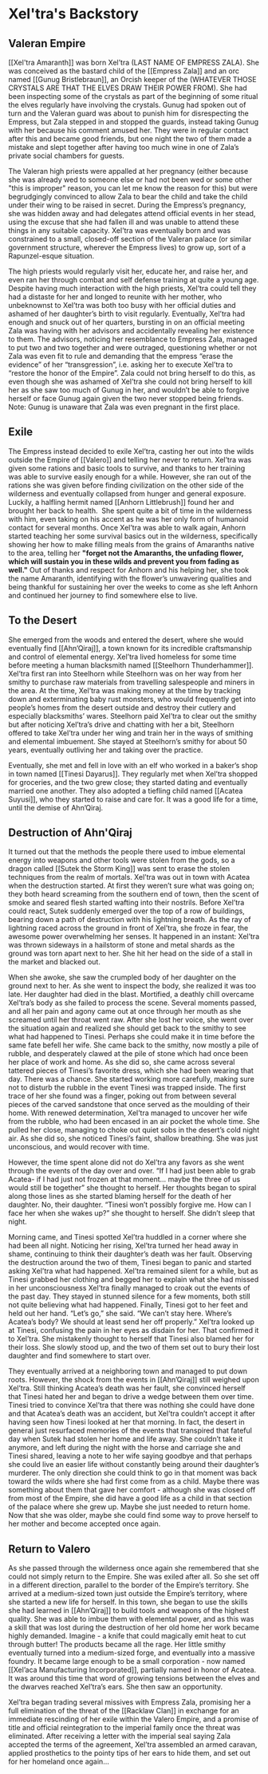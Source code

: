 # Xel'tra's Backstory

## Valeran Empire

[[Xel'tra Amaranth]] was born Xel’tra (LAST NAME OF EMPRESS ZALA). She was conceived as the bastard child of the [[Empress Zala]] and an orc named [[Gunug Bristlebraun]], an Orcish keeper of the (WHATEVER THOSE CRYSTALS ARE THAT THE ELVES DRAW THEIR POWER FROM). She had been inspecting some of the crystals as part of the beginning of some ritual the elves regularly have involving the crystals. Gunug had spoken out of turn and the Valeran guard was about to punish him for disrespecting the Empress, but Zala stepped in and stopped the guards, instead taking Gunug with her because his comment amused her. They were in regular contact after this and became good friends, but one night the two of them made a mistake and slept together after having too much wine in one of Zala’s private social chambers for guests.

The Valeran high priests were appalled at her pregnancy (either because she was already wed to someone else or had not been wed or some other "this is improper" reason, you can let me know the reason for this) but were begrudgingly convinced to allow Zala to bear the child and take the child under their wing to be raised in secret. During the Empress’s pregnancy, she was hidden away and had delegates attend official events in her stead, using the excuse that she had fallen ill and was unable to attend these things in any suitable capacity. Xel’tra was eventually born and was constrained to a small, closed-off section of the Valeran palace (or similar government structure, wherever the Empress lives) to grow up, sort of a Rapunzel-esque situation. 

The high priests would regularly visit her, educate her, and raise her, and even ran her through combat and self defense training at quite a young age. Despite having much interaction with the high priests, Xel’tra could tell they had a distaste for her and longed to reunite with her mother, who unbeknownst to Xel’tra was both too busy with her official duties and ashamed of her daughter’s birth to visit regularly. Eventually, Xel’tra had enough and snuck out of her quarters, bursting in on an official meeting Zala was having with her advisors and accidentally revealing her existence to them. The advisors, noticing her resemblance to Empress Zala, managed to put two and two together and were outraged, questioning whether or not Zala was even fit to rule and demanding that the empress “erase the evidence” of her “transgression”, i.e. asking her to execute Xel’tra to “restore the honor of the Empire”. Zala could not bring herself to do this, as even though she was ashamed of Xel’tra she could not bring herself to kill her as she saw too much of Gunug in her, and wouldn’t be able to forgive herself or face Gunug again given the two never stopped being friends. Note: Gunug is unaware that Zala was even pregnant in the first place.

## Exile

The Empress instead decided to exile Xel’tra, casting her out into the wilds outside the Empire of [[Valero]] and telling her never to return. Xel’tra was given some rations and basic tools to survive, and thanks to her training was able to survive easily enough for a while. However, she ran out of the rations she was given before finding civilization on the other side of the wilderness and eventually collapsed from hunger and general exposure. Luckily, a halfling hermit named [[Anhorn Littlebrush]] found her and brought her back to health.  She spent quite a bit of time in the wilderness with him, even taking on his accent as he was her only form of humanoid contact for several months. Once Xel’tra was able to walk again, Anhorn started teaching her some survival basics out in the wilderness, specifically showing her how to make filling meals from the grains of Amaranths native to the area, telling her **"forget not the Amaranths, the unfading flower, which will sustain you in these wilds and prevent you from fading as well."** Out of thanks and respect for Anhorn and his helping her, she took the name Amaranth, identifying with the flower’s unwavering qualities and being thankful for sustaining her over the weeks to come as she left Anhorn and continued her journey to find somewhere else to live.

## To the Desert

She emerged from the woods and entered the desert, where she would eventually find [[Ahn’Qiraj]], a town known for its incredible craftsmanship and control of elemental energy. Xel’tra lived homeless for some time before meeting a human blacksmith named [[Steelhorn Thunderhammer]]. Xel’tra first ran into Steelhorn while Steelhorn was on her way from her smithy to purchase raw materials from travelling salespeople and miners in the area. At the time, Xel’tra was making money at the time by tracking down and exterminating baby rust monsters, who would frequently get into people’s homes from the desert outside and destroy their cutlery and especially blacksmiths’ wares. Steelhorn paid Xel’tra to clear out the smithy but after noticing Xel’tra’s drive and chatting with her a bit, Steelhorn offered to take Xel’tra under her wing and train her in the ways of smithing and elemental imbuement. She stayed at Steelhorn’s smithy for about 50 years, eventually outliving her and taking over the practice.

Eventually, she met and fell in love with an elf who worked in a baker’s shop in town named [[Tinesi Dayarus]]. They regularly met when Xel’tra shopped for groceries, and the two grew close; they started dating and eventually married one another. They also adopted a tiefling child named [[Acatea Suyusi]], who they started to raise and care for. It was a good life for a time, until the demise of Ahn’Qiraj. 

## Destruction of Ahn'Qiraj

It turned out that the methods the people there used to imbue elemental energy into weapons and other tools were stolen from the gods, so a dragon called [[Sutek the Storm King]] was sent to erase the stolen techniques from the realm of mortals. Xel’tra was out in town with Acatea when the destruction started. At first they weren’t sure what was going on; they both heard screaming from the southern end of town, then the scent of smoke and seared flesh started wafting into their nostrils. Before Xel’tra could react, Sutek suddenly emerged over the top of a row of buildings, bearing down a path of destruction with his lightning breath. As the ray of lightning raced across the ground in front of Xel’tra, she froze in fear, the awesome power overwhelming her senses. It happened in an instant: Xel’tra was thrown sideways in a hailstorm of stone and metal shards as the ground was torn apart next to her. She hit her head on the side of a stall in the market and blacked out. 

When she awoke, she saw the crumpled body of her daughter on the ground next to her. As she went to inspect the body, she realized it was too late. Her daughter had died in the blast. Mortified, a deathly chill overcame Xel’tra’s body as she failed to process the scene. Several moments passed, and all her pain and agony came out at once through her mouth as she screamed until her throat went raw. After she lost her voice, she went over the situation again and realized she should get back to the smithy to see what had happened to Tinesi. Perhaps she could make it in time before the same fate befell her wife. She came back to the smithy, now mostly a pile of rubble, and desperately clawed at the pile of stone which had once been her place of work and home. As she did so, she came across several tattered pieces of Tinesi’s favorite dress, which she had been wearing that day. There was a chance. She started working more carefully, making sure not to disturb the rubble in the event Tinesi was trapped inside. The first trace of her she found was a finger, poking out from between several pieces of the carved sandstone that once served as the moulding of their home. With renewed determination, Xel’tra managed to uncover her wife from the rubble, who had been encased in an air pocket the whole time. She pulled her close, managing to choke out quiet sobs in the desert’s cold night air. As she did so, she noticed Tinesi’s faint, shallow breathing. She was just unconscious, and would recover with time.

However, the time spent alone did not do Xel’tra any favors as she went through the events of the day over and over. “If I had just been able to grab Acatea- if I had just not frozen at that moment… maybe the three of us would still be together” she thought to herself. Her thoughts began to spiral along those lines as she started blaming herself for the death of her daughter. No, their daughter. “Tinesi won’t possibly forgive me. How can I face her when she wakes up?” she thought to herself. She didn’t sleep that night.

Morning came, and Tinesi spotted Xel’tra huddled in a corner where she had been all night. Noticing her rising, Xel’tra turned her head away in shame, continuing to think their daughter’s death was her fault. Observing the destruction around the two of them, Tinesi began to panic and started asking Xel’tra what had happened. Xel’tra remained silent for a while, but as Tinesi grabbed her clothing and begged her to explain what she had missed in her unconsciousness Xel’tra finally managed to croak out the events of the past day. They stayed in stunned silence for a few moments, both still not quite believing what had happened. Finally, Tinesi got to her feet and held out her hand. “Let’s go,” she said. “We can’t stay here. Where’s Acatea’s body? We should at least send her off properly.” Xel’tra looked up at Tinesi, confusing the pain in her eyes as disdain for her. That confirmed it to Xel’tra. She mistakenly thought to herself that Tinesi also blamed her for their loss. She slowly stood up, and the two of them set out to bury their lost daughter and find somewhere to start over.

They eventually arrived at a neighboring town and managed to put down roots. However, the shock from the events in [[Ahn’Qiraj]] still weighed upon Xel’tra. Still thinking Acatea’s death was her fault, she convinced herself that Tinesi hated her and began to drive a wedge between them over time. Tinesi tried to convince Xel’tra that there was nothing she could have done and that Acatea’s death was an accident, but Xel’tra couldn’t accept it after having seen how Tinesi looked at her that morning. In fact, the desert in general just resurfaced memories of the events that transpired that fateful day when Sutek had stolen her home and life away. She couldn’t take it anymore, and left during the night with the horse and carriage she and Tinesi shared, leaving a note to her wife saying goodbye and that perhaps she could live an easier life without constantly being around their daughter’s murderer. The only direction she could think to go in that moment was back toward the wilds where she had first come from as a child. Maybe there was something about them that gave her comfort - although she was closed off from most of the Empire, she did have a good life as a child in that section of the palace where she grew up. Maybe she just needed to return home. Now that she was older, maybe she could find some way to prove herself to her mother and become accepted once again.

## Return to Valero

As she passed through the wilderness once again she remembered that she could not simply return to the Empire. She was exiled after all. So she set off in a different direction, parallel to the border of the Empire’s territory. She arrived at a medium-sized town just outside the Empire’s territory, where she started a new life for herself. In this town, she began to use the skills she had learned in [[Ahn’Qiraj]] to build tools and weapons of the highest quality. She was able to imbue them with elemental power, and as this was a skill that was lost during the destruction of her old home her work became highly demanded. Imagine - a knife that could magically emit heat to cut through butter! The products became all the rage. Her little smithy eventually turned into a medium-sized forge, and eventually into a massive foundry. It became large enough to be a small corporation - now named [[Xel’aca Manufacturing Incorporated]], partially named in honor of Acatea. It was around this time that word of growing tensions between the elves and the dwarves reached Xel’tra’s ears. She then saw an opportunity.

Xel’tra began trading several missives with Empress Zala, promising her a full elimination of the threat of the [[Racklaw Clan]] in exchange for an immediate rescinding of her exile within the Valero Empire, and a promise of title and official reintegration to the imperial family once the threat was eliminated. After receiving a letter with the imperial seal saying Zala accepted the terms of the agreement, Xel’tra assembled an armed caravan, applied prosthetics to the pointy tips of her ears to hide them, and set out for her homeland once again...
